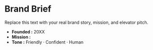 # Brand Brief

Replace this text with your real brand story, mission, and
elevator pitch.

- **Founded :** 20XX  
- **Mission :** <Edit me>  
- **Tone    :** Friendly · Confident · Human
